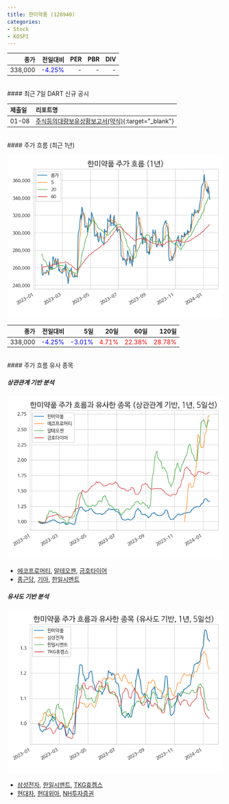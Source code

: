 ```yaml
---
title: 한미약품 (128940)
categories:
- Stock
- KOSPI
---
```


|종가|전일대비|PER|PBR|DIV|
|---:|-------:|--:|--:|--:|
|338,000|<span style="color: blue">-4.25%</span>|-|-|-|

<!-- more -->

<br>
#### 최근 7일 DART 신규 공시


|제출일|리포트명|
|:-----|:-------|
|01-08|[주식등의대량보유상황보고서(약식)](https://dart.fss.or.kr/dsaf001/main.do?rcpNo=20240108000190){:target="_blank"}|

<br>
#### 주가 흐름 (최근 1년)

![128940](/assets/images/stock/128940.png)

|종가|전일대비|5일|20일|60일|120일|
|---:|-------:|--:|---:|---:|----:|
|338,000|<span style="color: blue">-4.25%</span>|<span style="color: blue">-3.01%</span>|<span style="color: red">4.71%</span>|<span style="color: red">22.38%</span>|<span style="color: red">28.78%</span>|

<br>
#### 주가 흐름 유사 종목

##### 상관관계 기반 분석

![128940](/assets/images/stock/128940_corr.png)
- [에코프로머티](/450080/), [알테오젠](/196170/), [금호타이어](/073240/)
- [종근당](/185750/), [기아](/000270/), [한일시멘트](/300720/)

##### 유사도 기반 분석

![128940](/assets/images/stock/128940_sim.png)
- [삼성전자](/005930/), [한일시멘트](/300720/), [TKG휴켐스](/069260/)
- [현대차](/005380/), [현대위아](/011210/), [NH투자증권](/005940/)